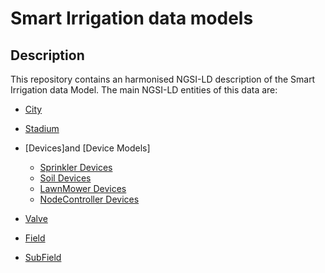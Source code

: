 # Smart Irrigation data models

## Description
This repository contains an harmonised NGSI-LD description of the Smart Irrigation data Model. The main NGSI-LD entities of this data are:
-   [City](ngsild-payloads/City.json)

-   [Stadium](ngsild-payloads/Stadium.json)

-   [Devices]and [Device Models]
	- [Sprinkler Devices](ngsild-payloads/SprinklerDevices)
	- [Soil Devices](ngsild-payloads/SoilDevices)
	- [LawnMower Devices](ngsild-payloads/LawnMowerDevices)
	- [NodeController Devices](ngsild-payloads/NodeController)

-   [Valve](ngsild-payloads//Valves)

-   [Field](ngsild-payloads/Field.json)

-   [SubField](ngsild-payloads/SubField.json)

